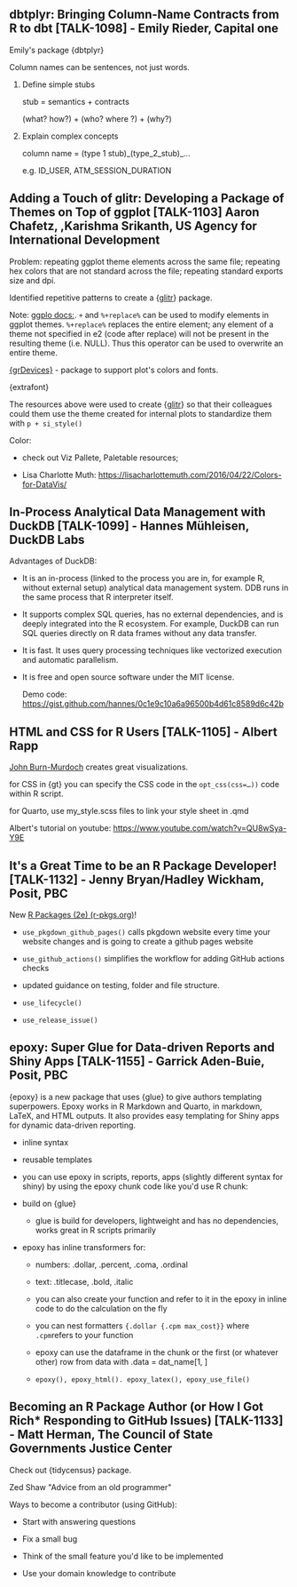 ## dbtplyr: Bringing Column-Name Contracts from R to dbt [TALK-1098] - Emily Rieder, Capital one

Emily's package {dbtplyr}

Column names can be sentences, not just words.

1.  Define simple stubs

    stub = semantics + contracts

    (what? how?) + (who? where ?) + (why?)

2.  Explain complex concepts

    column name = (type 1 stub)\_(type_2\_stub)\_...

    e.g. ID_USER, ATM_SESSION_DURATION

## Adding a Touch of glitr: Developing a Package of Themes on Top of ggplot [TALK-1103] Aaron Chafetz, ,Karishma Srikanth, US Agency for International Development

Problem: repeating ggplot theme elements across the same file; repeating hex colors that are not standard across the file; repeating standard exports size and dpi.

Identified repetitive patterns to create a {[glitr](https://github.com/USAID-OHA-SI/glitr)} package.

Note: [ggplo docs:](https://ggplot2.tidyverse.org/reference/theme_get.html#:~:text=Thus%20this%20operator%20can%20be,to%20overwrite%20an%20entire%20theme). `+` and `%+replace%` can be used to modify elements in ggplot themes. `%+replace%` replaces the entire element; any element of a theme not specified in e2 (code after replace) will not be present in the resulting theme (i.e. NULL). Thus this operator can be used to overwrite an entire theme.

[{grDevices}](https://r-universe.dev/manuals/grDevices.html) - package to support plot's colors and fonts.

{extrafont}

The resources above were used to create {[glitr](https://github.com/USAID-OHA-SI/glitr)} so that their colleagues could them use the theme created for internal plots to standardize them with `p + si_style()`

Color:

-   check out Viz Pallete, Paletable resources;

-   Lisa Charlotte Muth: <https://lisacharlottemuth.com/2016/04/22/Colors-for-DataVis/>

## In-Process Analytical Data Management with DuckDB [TALK-1099] - Hannes Mühleisen, DuckDB Labs

Advantages of DuckDB:

-   It is an in-process (linked to the process you are in, for example R, without external setup) analytical data management system. DDB runs in the same process that R interpreter itself.

-   It supports complex SQL queries, has no external dependencies, and is deeply integrated into the R ecosystem. For example, DuckDB can run SQL queries directly on R data frames without any data transfer.

-   It is fast. It uses query processing techniques like vectorized execution and automatic parallelism.

-   It is free and open source software under the MIT license.

    Demo code: <https://gist.github.com/hannes/0c1e9c10a6a96500b4d61c8589d6c42b>

## HTML and CSS for R Users [TALK-1105] - Albert Rapp

[John Burn-Murdoch](https://twitter.com/jburnmurdoch?ref_src=twsrc%5Egoogle%7Ctwcamp%5Eserp%7Ctwgr%5Eauthor) creates great visualizations.

for CSS in {gt} you can specify the CSS code in the `opt_css(css=…))` code within R script.

for Quarto, use my_style.scss files to link your style sheet in .qmd

Albert's tutorial on youtube: <https://www.youtube.com/watch?v=QU8wSya-Y9E>

## It's a Great Time to be an R Package Developer! [TALK-1132] - Jenny Bryan/Hadley Wickham, Posit, PBC

New [R Packages (2e) (r-pkgs.org)](https://r-pkgs.org/)!

-   `use_pkgdown_github_pages()` calls pkgdown website every time your website changes and is going to create a github pages website

-   `use_github_actions()` simplifies the workflow for adding GitHub actions checks

-   updated guidance on testing, folder and file structure.

-   `use_lifecycle()`

-   `use_release_issue()`

## epoxy: Super Glue for Data-driven Reports and Shiny Apps [TALK-1155] - Garrick Aden-Buie, Posit, PBC

{epoxy} is a new package that uses {glue} to give authors templating superpowers. Epoxy works in R Markdown and Quarto, in markdown, LaTeX, and HTML outputs. It also provides easy templating for Shiny apps for dynamic data-driven reporting.

-   inline syntax

-   reusable templates

-   you can use epoxy in scripts, reports, apps (slightly different syntax for shiny) by using the epoxy chunk code like you'd use R chunk:

<!-- -->

-   build on {glue}

    -   glue is build for developers, lightweight and has no dependencies, works great in R scripts primarily

-   epoxy has inline transformers for:

    -   numbers: .dollar, .percent, .coma, .ordinal

    -   text: .titlecase, .bold, .italic

    -   you can also create your function and refer to it in the epoxy in inline code to do the calculation on the fly

    -   you can nest formatters `{.dollar {.cpm max_cost}}` where `.cpm`refers to your function

    -   epoxy can use the dataframe in the chunk or the first (or whatever other) row from data with .data = dat_name[1, ]

    -   `epoxy(), epoxy_html(). epoxy_latex(), epoxy_use_file()`

## Becoming an R Package Author (or How I Got Rich\* Responding to GitHub Issues) [TALK-1133] - Matt Herman, The Council of State Governments Justice Center

Check out {tidycensus} package.

Zed Shaw "Advice from an old programmer"

Ways to become a contributor (using GitHub):

-   Start with answering questions

-   Fix a small bug

-   Think of the small feature you'd like to be implemented

-   Use your domain knowledge to contribute

